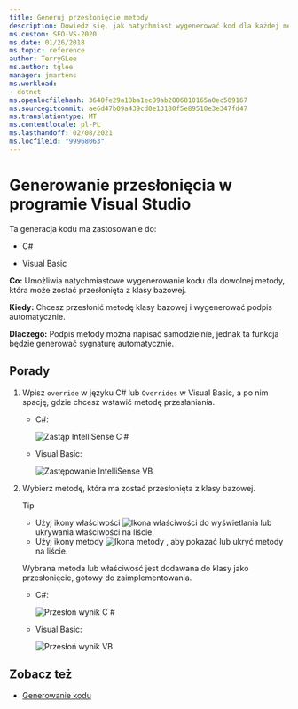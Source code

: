 ```yaml
---
title: Generuj przesłonięcie metody
description: Dowiedz się, jak natychmiast wygenerować kod dla każdej metody, która może zostać przesłonięta z klasy bazowej.
ms.custom: SEO-VS-2020
ms.date: 01/26/2018
ms.topic: reference
author: TerryGLee
ms.author: tglee
manager: jmartens
ms.workload:
- dotnet
ms.openlocfilehash: 3640fe29a18ba1ec89ab2806810165a0ec509167
ms.sourcegitcommit: ae6d47b09a439cd0e13180f5e89510e3e347fd47
ms.translationtype: MT
ms.contentlocale: pl-PL
ms.lasthandoff: 02/08/2021
ms.locfileid: "99968063"
---
```

# <a name="generate-an-override-in-visual-studio"></a>Generowanie przesłonięcia w programie Visual Studio

Ta generacja kodu ma zastosowanie do:

- C#

- Visual Basic

**Co:** Umożliwia natychmiastowe wygenerowanie kodu dla dowolnej metody, która może zostać przesłonięta z klasy bazowej.

**Kiedy:** Chcesz przesłonić metodę klasy bazowej i wygenerować podpis automatycznie.

**Dlaczego:** Podpis metody można napisać samodzielnie, jednak ta funkcja będzie generować sygnaturę automatycznie.

## <a name="how-to"></a>Porady

1. Wpisz `override` w języku C# lub `Overrides` w Visual Basic, a po nim spację, gdzie chcesz wstawić metodę przesłaniania.

   - C#:

      ![Zastąp IntelliSense C #](media/override-intellisense-cs.png)

   - Visual Basic:

      ![Zastępowanie IntelliSense VB](media/override-intellisense-vb.png)

2. Wybierz metodę, która ma zostać przesłonięta z klasy bazowej.

   > [!TIP]
   > - Użyj ikony właściwości ![Ikona właściwości](media/override-property-cs.png) do wyświetlania lub ukrywania właściwości na liście.
   > - Użyj ikony metody ![Ikona metody](media/override-method-cs.png) , aby pokazać lub ukryć metody na liście.

   Wybrana metoda lub właściwość jest dodawana do klasy jako przesłonięcie, gotowy do zaimplementowania.

   - C#:

       ![Przesłoń wynik C #](media/override-result-cs.png)

   - Visual Basic:

       ![Przesłoń wynik VB](media/override-result-vb.png)

## <a name="see-also"></a>Zobacz też

- [Generowanie kodu](../code-generation-in-visual-studio.md)
